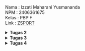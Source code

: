 Nama    : Izzati Maharani Yusmananda<br>
NPM     : 2406361675<br>
Kelas   : PBP F<br>
Link    : [ZSPORT](https://izzati-maharani-zsport.pbp.cs.ui.ac.id/)

<details align="justify">
    <summary><b>Tugas 2</b></summary>

## Jelaskan bagaimana cara kamu mengimplementasikan checklist di atas secara step-by-step (bukan hanya sekadar mengikuti tutorial).

1. Membuat sebuah proyek Django baru.
Pertama, saya membuat repository dan meng-clone-nya ke terminal VSCode. Kemudian, saya aktifkan virtual environment untuk memastikan data database terisolasi. Setelah itu, saya setup Django dengan menambahkan dependensi di file requirements.txt dan membuat proyek Django baru. Saya juga menambahkan file .gitignore agar file yang tidak perlu tidak

2. Membuat aplikasi dengan nama main pada proyek tersebut.
Setelah setup .gitignore, saya melakukan konfigurasi production pada file .env.prod. Di settings.py, saya mengatur ALLOWED_HOSTS untuk keperluan development dan menyesuaikan database untuk deployment. Selanjutnya, saya membuat aplikasi baru di PWS, mengisi kredensial, dan menyesuaikan environment sesuai dengan .env.prod. Saya juga menambahkan URL deployment di settings.py agar aplikasi bisa diakses dengan URL yang sesuai. Terakhir, saya melakukan add, commit, push, dan memasukkan username dan password SSO sebelum aplikasi dapat diakses.

3. Melakukan routing pada proyek agar dapat menjalankan aplikasi main.
Setelah aplikasi main dibuat, saya melanjutkan dengan melakukan routing di file urls.py pada proyek utama. Saya memastikan agar aplikasi main dapat diakses dengan benar melalui URL tertentu. Saya menambahkan path pada urls.py di proyek utama untuk memetakan ke aplikasi main dan mengarahkan ke fungsi yang ada di views.py yang sudah dibuat sebelumnya.

4. Membuat model pada aplikasi main dengan nama Product dan memiliki atribut wajib
Di langkah berikutnya, saya membuat model baru di aplikasi main dengan nama Product. Model ini memiliki beberapa atribut wajib, seperti name, description, dan price. Saya menentukan tipe data untuk setiap atribut agar sesuai dengan yang dibutuhkan, seperti CharField untuk nama, TextField untuk deskripsi, dan sebagainya. Setelah itu, saya melakukan makemigrations dan migrate untuk menerapkan perubahan ini ke database.

5. Membuat sebuah fungsi pada views.py untuk dikembalikan ke dalam sebuah template HTML yang menampilkan nama aplikasi serta nama dan kelas kamu.
Di views.py, saya membuat sebuah fungsi untuk mengembalikan data yang dibutuhkan ke template HTML. Fungsi ini akan mengambil informasi nama aplikasi, nama saya, dan kelas saya untuk kemudian ditampilkan di halaman HTML. Saya menggunakan render(request, 'template_name.html', context) untuk mengirim data tersebut ke template yang sudah saya buat sebelumnya.

6. Membuat sebuah routing pada urls.py aplikasi main untuk memetakan fungsi yang telah dibuat pada views.py.
Selanjutnya, saya menambahkan route di urls.py milik aplikasi main. Routing ini akan memetakan URL yang diminta pengguna ke fungsi yang sudah dibuat di views.py. Saya menggunakan path() untuk menentukan URL yang sesuai, dan saya pastikan URL tersebut mengarah ke fungsi yang akan menampilkan nama aplikasi serta nama dan kelas saya.

7. Melakukan deployment ke PWS terhadap aplikasi yang sudah dibuat sehingga nantinya dapat diakses oleh teman-temanmu melalui Internet.
Setelah semuanya siap, saya melakukan deploy aplikasi yang sudah saya buat ke PWS. Di sini, saya melakukan push ke GitHub terlebih dahulu, lalu mengikuti proses deployment ke platform PWS. Setelah itu, saya pastikan aplikasi berjalan dengan baik dan dapat diakses melalui URL yang sudah ditentukan, yaitu <username-sso>-<nama proyek>.pbp.cs.ui.ac.id. Kini, aplikasi sudah dapat diakses oleh teman-teman dan siap digunakan.

## Buatlah bagan yang berisi request client ke web aplikasi berbasis Django beserta responnya dan jelaskan pada bagan tersebut kaitan antara 'urls.py', 'views.py', 'models.py', dan berkas html.
![Diagram Django](diagram.jpg)
Pertama, aplikasi menerima HTTP Request dari pengguna yang berisi permintaan untuk mengakses halaman tertentu. Kemudian, aplikasi akan memeriksa urls.py untuk mencocokkan URL yang diminta dengan pola-pola yang ada di file tersebut. Setelah ditemukan kecocokan, kontrol berpindah ke views.py.

Di views.py, fungsi atau kelas yang sesuai akan menangani permintaan tersebut. Pada tahap ini, aplikasi dapat melakukan berbagai logika, seperti mengambil data dari database melalui models.py atau melakukan perhitungan tertentu. Jika aplikasi memerlukan interaksi dengan database, views.py akan berkomunikasi dengan models.py, yang bertugas untuk mengatur struktur dan operasi terhadap data di database, seperti mengambil atau memperbarui data sesuai dengan permintaan pengguna.

Jika permintaan membutuhkan tampilan HTML, views.py akan merender template yang ada di folder templates. Template ini berisi struktur HTML yang akan dihasilkan dan dipersiapkan untuk dikirimkan ke pengguna.

Setelah semua proses selesai, views.py akan menghasilkan HTTP Response berisi halaman HTML atau data yang diminta. HTTP Response ini kemudian dikirimkan kembali ke pengguna, yang akan melihat hasilnya di browser mereka.

Secara keseluruhan, alur ini memastikan aplikasi Django dapat memproses permintaan pengguna secara tepat, mulai dari menerima HTTP Request, melakukan pemrosesan di views.py, berinteraksi dengan models.py untuk data, merender template HTML, dan akhirnya mengirimkan HTTP Response kembali ke pengguna.

## Jelaskan peran 'settings.py' dalam proyek Django!
Dalam proyek Django, settings.py berfungsi sebagai file konfigurasi utama yang mengatur pengaturan penting agar aplikasi berjalan dengan baik. Di dalamnya, kita bisa mengonfigurasi hal-hal seperti ALLOWED_HOSTS, yaitu daftar host yang diizinkan untuk mengakses aplikasi, yang penting untuk keamanan aplikasi agar hanya host yang valid yang dapat mengirimkan request.

Selain itu, kita juga bisa mengonfigurasi INSTALLED_APPS, yang berisi daftar aplikasi yang aktif dalam proyek. Di sini, kita menentukan aplikasi-aplikasi yang akan digunakan, baik itu aplikasi bawaan Django atau aplikasi yang kita buat sendiri. Dengan begitu, settings.py memastikan aplikasi berjalan sesuai dengan pengaturan yang kita buat, mulai dari pengaturan host hingga aplikasi yang aktif.

## Bagaimana cara kerja migrasi database di Django?
Migrasi database digunakan untuk mengubah struktur database sesuai dengan perubahan yang kita buat di kode, khususnya di file models.py. Misalnya, jika kita menambah atau mengubah kode di model, kita perlu memberitahu Django agar database ikut diperbarui.

Caranya, pertama kita buat perubahan di models.py. Setelah itu, jalankan perintah makemigrations yang akan membuat file berisi instruksi perubahan. Kemudian, dengan perintah migrate, kita melakukan perubahan tersebut ke database seperti mengubah struktur kode yang ada. Jadi, migrasi ini memudahkan kita untuk mengatur perubahan database tanpa harus melakukannya secara manual, hanya dengan mengubah kode di Django.

## Menurut Anda, dari semua framework yang ada, mengapa framework Django dijadikan permulaan pembelajaran pengembangan perangkat lunak?
Menurut saya, Django sering dijadikan pilihan untuk memulai pembelajaran pengembangan perangkat lunak karena telah terbukti stabil dan banyak digunakan oleh perusahaan-perusahaan besar. Selain itu, Django dibangun dengan menggunakan Python, yang sudah saya kuasai sejak awal kuliah, sehingga membuat saya lebih cepat memahami framework ini. Django juga merupakan framework full-stack, yang memungkinkan pengembang untuk membangun backend sekaligus menyediakan fungsionalitas templating untuk frontend, memungkinkan kita untuk membuat tampilan HTML langsung dari aplikasi backend.

Namun, meskipun Django memiliki kemampuan templating untuk frontend, sebenarnya Django lebih berfokus sebagai framework backend. Dengan kata lain, Django menyediakan cara untuk menghasilkan tampilan HTML, namun bukan framework frontend murni seperti React atau Vue. Jadi, Django lebih cocok dipelajari sebagai langkah pertama untuk memahami bagaimana sisi backend bekerja sambil memberikan gambaran tentang bagaimana data disajikan kepada pengguna.

## Apakah ada feedback untuk asisten dosen tutorial 1 yang telah kamu kerjakan sebelumnya?
Tidak ada, karena menurut saya tutorial 1 sudah cukup jelas.
</details>

<details align="justify">
    <summary><b>Tugas 3</b></summary>

##  Jelaskan mengapa kita memerlukan data delivery dalam pengimplementasian sebuah platform?
Data delivery sangat dibutuhkan dalam pengimplementasian platform karena memastikan data dapat dikirim dengan cepat, aman, dan efisien ke seluruh bagian platform. Dengan sistem ini, performa platform jadi lebih optimal, terutama saat ada banyak pengguna yang mengakses data secara bersamaan. Selain itu, data delivery mendukung pengalaman pengguna yang lebih personal, misalnya dengan memberikan rekomendasi yang sesuai dengan preferensi mereka. Sistem ini juga membuat platform lebih mudah berkembang dan menjaga data tetap aman. Jadi, tanpa data delivery yang oke, platform dapat menjadi lambat atau bahkan tidak berfungsi dengan baik.


## Menurutmu, mana yang lebih baik antara XML dan JSON? Mengapa JSON lebih populer dibandingkan XML?
Menurut saya, JSON lebih baik dan populer daripada XML karena  ringan, mudah dibaca, dan lebih cepat diproses. JSON juga terintegrasi langsung dengan JavaScript, membuatnya lebih mudah digunakan di aplikasi web. Selain itu, JSON lebih sederhana, efisien, dan sering digunakan di API modern, sementara XML lebih kompleks dan membutuhkan lebih banyak sumber daya untuk diproses.

## Jelaskan fungsi dari method is_valid() pada form Django dan mengapa kita membutuhkan method tersebut?
Method is_valid() pada form Django berfungsi untuk memeriksa apakah data yang dimasukkan ke dalam form sesuai dengan validasi yang telah ditentukan (misalnya, tipe data yang benar, panjang karakter yang sesuai, dan sebagainya).

Kita membutuhkan method ini untuk memastikan bahwa data yang diterima dari pengguna sudah memenuhi aturan yang telah ditetapkan sebelum diproses lebih lanjut, seperti disimpan ke database atau digunakan dalam logika aplikasi. Dengan menggunakan is_valid(), kita dapat mencegah error atau data yang tidak valid masuk ke dalam sistem, menjaga integritas dan keamanan aplikasi.

## Mengapa kita membutuhkan csrf_token saat membuat form di Django? Apa yang dapat terjadi jika kita tidak menambahkan csrf_token pada form Django? Bagaimana hal tersebut dapat dimanfaatkan oleh penyerang?
Kita membutuhkan csrf_token di form Django untuk melindungi aplikasi dari serangan Cross-Site Request Forgery (CSRF). CSRF adalah jenis serangan di mana penyerang mencoba untuk mengirimkan request palsu atas nama user yang terverifikasi tanpa sepengetahuan mereka, misalnya dengan mengeksploitasi sesi user yang sedang aktif.

Jika kita tidak menambahkan csrf_token, form akan rentan terhadap serangan CSRF, yang dapat memungkinkan penyerang untuk melakukan tindakan yang merugikan, seperti mengubah data user atau melakukan transaksi tanpa izin. CSRF token berfungsi sebagai lapisan perlindungan dengan memastikan bahwa setiap permintaan yang dikirimkan ke server berasal dari sumber yang terverifikasi dan bukan dari situs jahat.

## Jelaskan bagaimana cara kamu mengimplementasikan checklist di atas secara step-by-step (bukan hanya sekadar mengikuti tutorial).
Pertama, saya membuat base setup HTML-nya terlebih dahulu. Kemudian, saya mengonfigurasi settings.py agar template dari folder main didahulukan daripada base HTML yang ada pada admin.

Selanjutnya, saya menambahkan form di forms.py untuk input produk. Setelah itu, saya menambah beberapa import dan function di views.py untuk keperluan redirect ke halaman baru.

Setelah itu, saya menambahkan function yang baru dibuat ke URL path di urls.py. Kemudian, saya menambahkan button pada main.html untuk redirect ke halaman baru.

Saya juga membuat dua file HTML baru (new page) untuk halaman create product dan product detail, agar tidak semua ada dalam satu file main.html. Selain itu, saya menambahkan link website saya ke dalam CSRF_TRUSTED_ORIGINS agar data tetap aman dan tidak mudah dicuri.

Berikutnya, saya menambahkan function show_xml, show_json, show_xml_by_id, dan show_json_by_id di views.py untuk mengembalikan data dan data berdasarkan ID. Setelah itu, saya menambahkan function-function tersebut ke dalam URL path di urls.py. Terakhir, saya menambahkan import font di base.html untuk keperluan styling CSS.

## Apakah ada feedback untuk asdos di tutorial 2 yang sudah kalian kerjakan?
Tidak ada, sudah cukup jelas dan bagus

## Mengakses keempat URL di poin 2 menggunakan Postman, membuat screenshot dari hasil akses URL pada Postman
1. 'show_xml'
![1. show_xml](show_xml.png)

2. 'show_xml_by_id'
![2. show_xml_by_id](show_xml_by_id.png)

3. 'show_json'
![3. show_json](show_json.png)

4. 'show_json_by_id'
![4. show_json_by_id](show_json_by_id.png)

</details>

<details align="justify">
    <summary><b>Tugas 4</b></summary>

## 1. Apa itu Django AuthenticationForm? Jelaskan juga kelebihan dan kekurangannya.
AuthenticationForm adalah form bawaan Django yang digunakan untuk menangani proses login pengguna. Form ini secara otomatis menyediakan field username dan password, serta melakukan validasi apakah data yang dimasukkan sesuai dengan akun yang terdaftar dan aktif. Dengan adanya form ini, developer tidak perlu membuat form login dari awal karena Django sudah menyiapkan mekanismenya secara langsung.

Kelebihan dari AuthenticationForm adalah kemudahannya karena sudah terintegrasi dengan sistem autentikasi Django. Proses validasi login berjalan otomatis, sehingga lebih aman dan membantu menghemat waktu pengembangan. Selain itu, form ini juga fleksibel karena dapat diextend jika ingin menambahkan atribut baru atau menyesuaikan tampilannya sesuai kebutuhan aplikasi.

Namun, AuthenticationForm juga memiliki kekurangan. Secara default, form ini hanya mendukung login dengan username dan password, sehingga perlu dilakukan modifikasi jika ingin menggunakan email atau metode login lain. Tampilan bawaannya cukup sederhana sehingga kurang menarik untuk aplikasi yang membutuhkan desain modern. Selain itu, fitur tambahan seperti “remember me” atau captcha tidak tersedia langsung dan harus ditambahkan secara manual.

## 2. Apa perbedaan antara autentikasi dan otorisasi? Bagaiamana Django mengimplementasikan kedua konsep tersebut?
Autentikasi adalah proses untuk memverifikasi identitas pengguna, misalnya dengan login menggunakan username dan password. Otorisasi adalah tahap setelahnya, yaitu menentukan hak akses pengguna yang sudah terverifikasi, misalnya apakah bisa mengakses halaman admin atau hanya halaman biasa.

Di Django, autentikasi diimplementasikan melalui modul django.contrib.auth yang menyediakan sistem login, logout, dan manajemen user. Modul ini juga mendukung autentikasi berbasis session maupun token sehingga dapat digunakan pada aplikasi web maupun API.

Sementara itu, otorisasi di Django berjalan dengan mekanisme permission, group, dan role. Setiap model memiliki permission bawaan seperti add, change, dan delete, serta bisa dibuat permission khusus. Developer dapat menggunakan dekorator seperti @login_required atau @permission_required, maupun atribut seperti is_staff dan is_superuser, untuk membatasi akses pengguna sesuai haknya.

## 3. Apa saja kelebihan dan kekurangan session dan cookies dalam konteks menyimpan state di aplikasi web?
Session dan cookies adalah dua mekanisme yang umum dipakai untuk menyimpan state di aplikasi web, masing-masing punya kelebihan dan kekurangan.

Session menyimpan data di server, sedangkan browser hanya menyimpan session ID dalam bentuk cookie. Kelebihannya, data lebih aman karena tidak langsung tersimpan di sisi client, serta bisa menyimpan informasi yang lebih kompleks. Kekurangannya, session membebani server karena data user harus disimpan di server, dan jika jumlah user sangat banyak dapat memengaruhi performa.

Cookies menyimpan data langsung di sisi client (browser). Kelebihannya, lebih ringan untuk server karena data tidak perlu disimpan di sana, dan mudah diakses untuk kebutuhan sederhana seperti preferensi tampilan. Namun, kekurangannya cookies lebih rentan terhadap manipulasi atau pencurian data jika tidak diamankan, serta terbatas ukuran penyimpanannya (umumnya 4KB per cookie).

## 4. Apakah penggunaan cookies aman secara default dalam pengembangan web, atau apakah ada risiko potensial yang harus diwaspadai? Bagaimana Django menangani hal tersebut?
Penggunaan cookies tidak sepenuhnya aman karena bisa menjadi target serangan seperti XSS atau session hijacking. Kalau cookie berisi session ID dicuri, penyerang dapat login sebagai user. Selain itu, cookies selalu ikut terkirim di tiap request, jadi rawan kebocoran data kalau tidak diamankan.

Django sudah memberikan proteksi bawaan dengan menandatangani cookies dengan SECRET_KEY, ditambah opsi keamanan seperti HttpOnly (agar tidak dapat diakses JavaScript), Secure (hanya lewat HTTPS), SESSION_COOKIE_AGE untuk atur masa berlaku, dan pengaturan khusus untuk token CSRF.

Dengan konfigurasi ini cookies menjadi lebih aman, tetapi developer tetap perlu hati-hati dengan cara aktifkan HTTPS di production, gunakan HttpOnly dan Secure, serta pastikan aplikasi bebas dari XSS.

## 5. Jelaskan bagaimana cara kamu mengimplementasikan checklist di atas secara step-by-step (bukan hanya sekadar mengikuti tutorial).
Pertama, saya menambahkan sistem registrasi dan login agar pengguna dapat membuat akun sendiri. Untuk proses registrasi, saya menggunakan UserCreationForm bawaan Django karena sudah menyediakan validasi username dan password secara otomatis, sehingga lebih aman dan praktis. Setelah akun berhasil dibuat, pengguna dapat melakukan login menggunakan AuthenticationForm. Ketika login berhasil, saya menyimpan informasi waktu terakhir login ke dalam cookie last_login, dan saat pengguna melakukan logout cookie tersebut akan dihapus agar tidak tersisa di browser.

Pada halaman utama, saya memberikan pembatasan akses menggunakan login_required, sehingga hanya pengguna yang sudah login yang dapat mengaksesnya. Informasi yang ditampilkan juga disesuaikan, seperti username pengguna yang sedang login, daftar data yang dimilikinya, serta timestamp dari cookie last_login. Dengan mekanisme ini, setiap pengguna akan memiliki halaman utama yang lebih personal dan sesuai dengan akun masing-masing.

Selain itu, saya juga menambahkan konfigurasi keamanan pada cookies dan session di settings.py. Beberapa di antaranya adalah mengaktifkan opsi HttpOnly agar cookie tidak bisa diakses melalui JavaScript, serta mengatur SameSite untuk mengurangi risiko CSRF. Jika aplikasi dijalankan dalam mode produksi, opsi Secure=True juga akan digunakan agar cookies hanya terkirim melalui HTTPS. Dengan demikian, alur sistem autentikasi menjadi lebih lengkap dan aman, mulai dari registrasi, login, melihat data sesuai akun, hingga logout dengan perlindungan cookies dan session yang memadai. Terakhir, barulah saya mendesain halaman web menggunakan CSS.
</details>